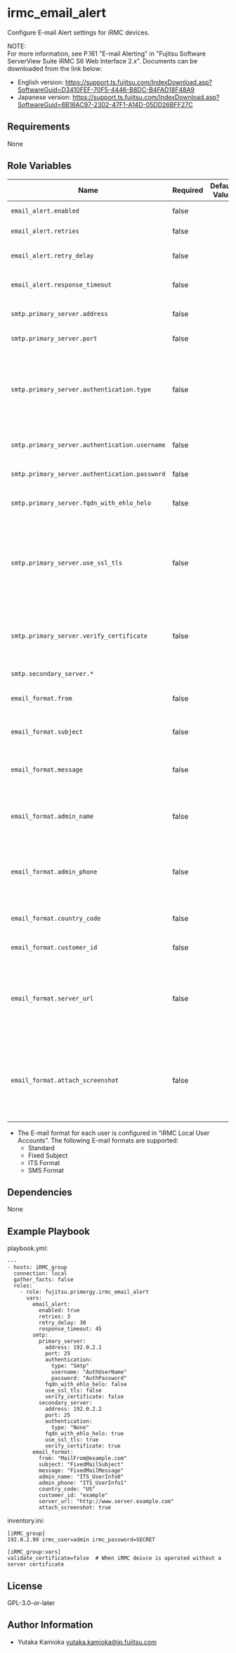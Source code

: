 irmc_email_alert
================

Configure E-mail Alert settings for iRMC devices.

NOTE:  
For more information, see P.161 "E-mail Alerting" in "Fujitsu Software ServerView Suite iRMC S6 Web Interface 2.x".
Documents can be downloaded from the link below:

- English version: <https://support.ts.fujitsu.com/IndexDownload.asp?SoftwareGuid=D3410FEF-70F5-4446-B8DC-B4FAD18F48A9>
- Japanese version: <https://support.ts.fujitsu.com/IndexDownload.asp?SoftwareGuid=6B16AC97-2302-47F1-A14D-05DD26BFF27C>

Requirements
------------

None

Role Variables
--------------

| Name | Required | Default Value | Choices | Type | Description |
|------|----------|---------------|---------|------|-------------|
| `email_alert.enabled` | false | | | bool | Enable E-mail Alerting. |
| `email_alert.retries` | false | | 0 to 7 | int | Number of SMTP retries. |
| `email_alert.retry_delay` | false | | | int | Time (up to 255 in seconds) between SMTP retries. |
| `email_alert.response_timeout` | false | | 10 to 300 | int | Timeout (in seconds) for an SMTP response. |
| `smtp.primary_server.address` | false | | | str | IP address, domain name or FQDN of the mail server. |
| `smtp.primary_server.port` | false | | 1 to 65535 | int | SMTP port of the mail server. |
| `smtp.primary_server.authentication.type` | false | | 'None', 'Smtp' | str | Authentication type for connecting the iRMC to the mail server. 'Smtp' is Authentication according to RFC 2554: SMTP Service Extension for Authentication. |
| `smtp.primary_server.authentication.username` | false | | | str | User name for authentication on the mail server. |
| `smtp.primary_server.authentication.password` | false | | 0 to 64 | str | Password for authentication on the mail server. |
| `smtp.primary_server.fqdn_with_ehlo_helo` | false | | | bool | Enables sending the FQDN with EHLO/HELO. |
| `smtp.primary_server.use_ssl_tls` | false | | | bool | Depending on the configured network port, the iRMC will either directly establish an SSL connection (SMTPS legacy port 465) or check for the presence of the STARTTLS keyword. |
| `smtp.primary_server.verify_certificate` | false | | | bool | The SSL certificate from the SMTP server is verified against the stored CA certificate in the iRMC. |
| `smtp.secondary_server.*` | | | | | Same as `smtp.primary_server`. |
| `email_format.from` | false | | | str | Sender identification of the iRMC. Active for all mail formats. |
| `email_format.subject` | false | | | str | Fixed subject for the alert mails. Only active for the Fixed Subject mail format. |
| `email_format.message` | false | | | str | Type of message (E-mail). Only active for the Fixed Subject mail format. |
| `email_format.admin_name` | false | | | str | Name of the administrator responsible (optional). Only active for the ITS mail format. |
| `email_format.admin_phone` | false | | | str | Phone number of the administrator responsible (optional). Only active for the ITS mail format. |
| `email_format.country_code` | false | | | str | Two-character country code based on ISO 3166, ISO 3166 alpha 2. |
| `email_format.customer_id` | false | | | str | Identifier for the customer. |
| `email_format.server_url` | false | | | str | A URL under which the server is accessible under certain conditions. This must be entered manually. Only active for the Standard mail format. |
| `email_format.attach_screenshot` | false | | | bool | A screenshot generated automatically by the iRMC in the case of a critical OS stop event is attached to the corresponding 'Critical O/S Stop' event E-mail. |

- The E-mail format for each user is configured in “iRMC Local User Accounts”.
  The following E-mail formats are supported:
  - Standard
  - Fixed Subject
  - ITS Format
  - SMS Format

Dependencies
------------

None

Example Playbook
----------------

playbook.yml:

    ---
    - hosts: iRMC_group
      connection: local
      gather_facts: false
      roles:
        - role: fujitsu.primergy.irmc_email_alert
          vars:
            email_alert:
              enabled: true
              retries: 3
              retry_delay: 30
              response_timeout: 45
            smtp:
              primary_server:
                address: 192.0.2.1
                port: 25
                authentication:
                  type: "Smtp"
                  username: "AuthUserName"
                  password: "AuthPassword"
                fqdn_with_ehlo_helo: false
                use_ssl_tls: false
                verify_certificate: false
              secondary_server:
                address: 192.0.2.2
                port: 25
                authentication:
                  type: "None"
                fqdn_with_ehlo_helo: true
                use_ssl_tls: true
                verify_certificate: true
            email_format:
              from: "MailFrom@example.com"
              subject: "FixedMailSubject"
              message: "FixedMailMessage"
              admin_name: "ITS_UserInfo0"
              admin_phone: "ITS_UserInfo1"
              country_code: "US"
              customer_id: "example"
              server_url: "http://www.server.example.com"
              attach_screenshot: true

inventory.ini:

    [iRMC_group]
    192.0.2.99 irmc_user=admin irmc_password=SECRET

    [iRMC_group:vars]
    validate_certificate=false  # When iRMC deivce is operated without a server certificate

License
-------

GPL-3.0-or-later

Author Information
------------------

- Yutaka Kamioka <yutaka.kamioka@jp.fujitsu.com>
